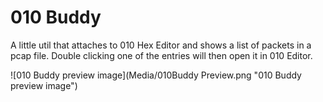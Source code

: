 # 010 Buddy

A little util that attaches to 010 Hex Editor and shows a list of packets in a pcap file.
Double clicking one of the entries will then open it in 010 Editor.

![010 Buddy preview image](Media/010Buddy Preview.png "010 Buddy preview image")